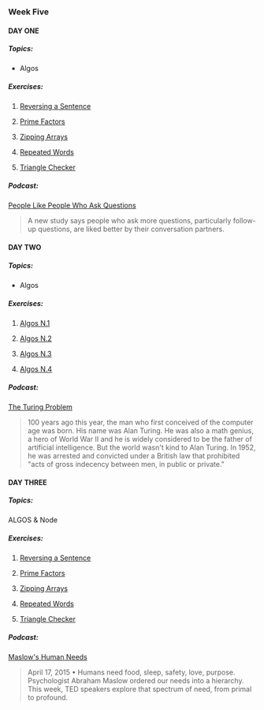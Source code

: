 ### Week Five

#### DAY ONE

##### Topics:

* Algos

##### Exercises:

1. [Reversing a Sentence](day-01/01)

2. [Prime Factors](day-01/02)

3. [Zipping Arrays](day-01/03)

4. [Repeated Words](day-01/04)

5. [Triangle Checker](day-01/05)



##### Podcast:

[People Like People Who Ask Questions](https://www.npr.org/2017/11/29/567133944/people-like-people-who-ask-questions)
>A new study says people who ask more questions, particularly follow-up questions, are liked better by their conversation partners.

#### DAY TWO

##### Topics:


* Algos

##### Exercises:

1. [Algos N.1](day-02/01)

2. [Algos N.2](day-02/02)

3. [Algos N.3](day-02/03)

4. [Algos N.4](day-02/04)



##### Podcast:

[The Turing Problem](http://www.radiolab.org/story/193037-turing-problem/)
>100 years ago this year, the man who first conceived of the computer age was born. His name was Alan Turing. He was also a math genius, a hero of World War II and he is widely considered to be the father of artificial intelligence. But the world wasn't kind to Alan Turing. In 1952, he was arrested and convicted under a British law that prohibited "acts of gross indecency between men, in public or private."

#### DAY THREE

##### Topics: 
ALGOS & Node 


##### Exercises:

1. [Reversing a Sentence](day-03/01)

2. [Prime Factors](day-03/02)

3. [Zipping Arrays](day-03/03)

4. [Repeated Words](day-03/04)

5. [Triangle Checker](day-03/05)


##### Podcast:

[Maslow's Human Needs](https://www.npr.org/programs/ted-radio-hour/399796647/maslows-human-needs?showDate=2015-04-17)
>April 17, 2015 • Humans need food, sleep, safety, love, purpose. Psychologist Abraham Maslow ordered our needs into a hierarchy. This week, TED speakers explore that spectrum of need, from primal to profound.
